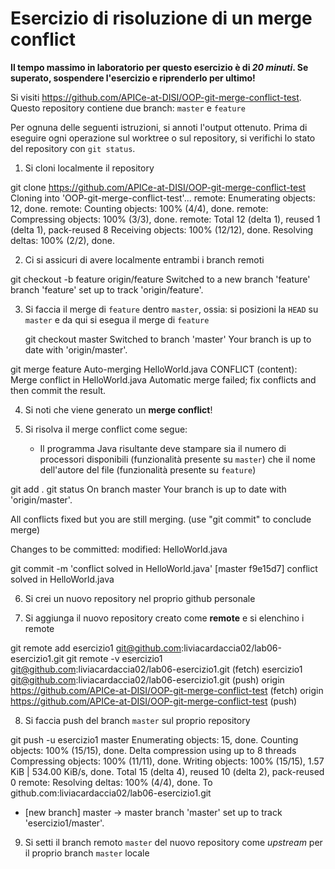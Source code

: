 # Esercizio di risoluzione di un merge conflict

**Il tempo massimo in laboratorio per questo esercizio è di _20 minuti_.
Se superato, sospendere l'esercizio e riprenderlo per ultimo!**

Si visiti https://github.com/APICe-at-DISI/OOP-git-merge-conflict-test.
Questo repository contiene due branch: `master` e `feature`

Per ognuna delle seguenti istruzioni, si annoti l'output ottenuto.
Prima di eseguire ogni operazione sul worktree o sul repository,
si verifichi lo stato del repository con `git status`.

1. Si cloni localmente il repository

git clone https://github.com/APICe-at-DISI/OOP-git-merge-conflict-test
Cloning into 'OOP-git-merge-conflict-test'...
remote: Enumerating objects: 12, done.
remote: Counting objects: 100% (4/4), done.
remote: Compressing objects: 100% (3/3), done.
remote: Total 12 (delta 1), reused 1 (delta 1), pack-reused 8
Receiving objects: 100% (12/12), done.
Resolving deltas: 100% (2/2), done.

2. Ci si assicuri di avere localmente entrambi i branch remoti

git checkout -b feature origin/feature
Switched to a new branch 'feature'
branch 'feature' set up to track 'origin/feature'.

3. Si faccia il merge di `feature` dentro `master`, ossia: si posizioni la `HEAD` su `master`
   e da qui si esegua il merge di `feature`

   git checkout master
Switched to branch 'master'
Your branch is up to date with 'origin/master'.

git merge feature
Auto-merging HelloWorld.java
CONFLICT (content): Merge conflict in HelloWorld.java
Automatic merge failed; fix conflicts and then commit the result.

4. Si noti che viene generato un **merge conflict**!

5. Si risolva il merge conflict come segue:
   - Il programma Java risultante deve stampare sia il numero di processori disponibili
     (funzionalità presente su `master`)
     che il nome dell'autore del file
     (funzionalità presente su `feature`)

git add .
git status
On branch master
Your branch is up to date with 'origin/master'.

All conflicts fixed but you are still merging.
  (use "git commit" to conclude merge)

Changes to be committed:
        modified:   HelloWorld.java

git commit -m 'conflict solved in HelloWorld.java'
[master f9e15d7] conflict solved in HelloWorld.java

6. Si crei un nuovo repository nel proprio github personale

7. Si aggiunga il nuovo repository creato come **remote** e si elenchino i remote

git remote add esercizio1 git@github.com:liviacardaccia02/lab06-esercizio1.git
git remote -v
esercizio1      git@github.com:liviacardaccia02/lab06-esercizio1.git (fetch)
esercizio1      git@github.com:liviacardaccia02/lab06-esercizio1.git (push)
origin  https://github.com/APICe-at-DISI/OOP-git-merge-conflict-test (fetch)
origin  https://github.com/APICe-at-DISI/OOP-git-merge-conflict-test (push)

8. Si faccia push del branch `master` sul proprio repository

git push -u esercizio1 master
Enumerating objects: 15, done.
Counting objects: 100% (15/15), done.
Delta compression using up to 8 threads
Compressing objects: 100% (11/11), done.
Writing objects: 100% (15/15), 1.57 KiB | 534.00 KiB/s, done.
Total 15 (delta 4), reused 10 (delta 2), pack-reused 0
remote: Resolving deltas: 100% (4/4), done.
To github.com:liviacardaccia02/lab06-esercizio1.git
 * [new branch]      master -> master
branch 'master' set up to track 'esercizio1/master'.

9. Si setti il branch remoto `master` del nuovo repository come *upstream* per il proprio branch `master` locale